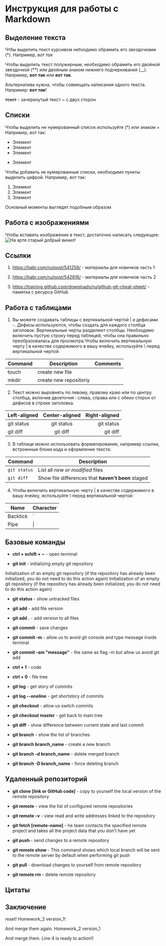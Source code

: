 # Инструкция для работы с Markdown

## Выделение текста

Чтбы выделить текст курсивом небходимо обрамить его звездочками (*). 
Например, *вот так*

Чтобы выделить текст полужирным, необходимо обрамить его двойной 
звездочкой (**) или двойным знаком нижнего подчеркивания (__). 
Например, **вот так** или __вот так__.

Альтернатива нужна, чтобы совмещать написания одного текста. 
Например: *__вот так__*! 

~~текст~~ - зачеркнутый текст ~ c двух сторон


## Списки

Чтобы выделить не нумерованный список используйте (*) или знаком +
Например, вот так:
* Элемент
* Элемент
* Элемент
+ Элемент


Чтобы добавить не нумерованные списки, необходимо пункты выделить 
цифрой.
Например, вот так:
1. Элемент
2. Элемент
3. Элемент

Основный моменты выглядят подобным образом

## Работа с изображениями

Чтобы вставить изображение в текст, достаточно написать следующее:
![На арте старый добрый винил!](3840x1080-Wallpaper-064-768x216.jpg)

## Ссылки

1. https://habr.com/ru/post/541258/ - материалы для новичков часть 1

2. https://habr.com/ru/post/542616/ - материалы для новичков часть 2

3. https://training.github.com/downloads/ru/github-git-cheat-sheet/ - памятка с ресурса GitHub


## Работа с таблицами

1. Вы можете создавать таблицы с вертикальной чертой | и дефисами -. Дефисы используются, чтобы создать для каждого столбца заголовок. Вертикальные черты разделяют столбцы. Необходимо включить пустую строку перед таблицей, чтобы она правильно преобразовалась для просмотра.Чтобы включить вертикальную черту | ​​в качестве содержимого в вашу ячейку, используйте \ перед вертикальной чертой:

| Command| Description| Comments |
| --- | --- | --- | 
| touch | create new file |
| mkdir | create new repositoriy |

2. Текст можно выровнять по левому, правому краю или по центру столбца, включив двоеточия : слева, справа или с обеих сторон от дефисов в строке заголовка.

| Left-aligned | Center-aligned | Right-aligned |
| :---         |     :---:      |          ---: |
| git status   | git status     | git status    |
| git diff     | git diff       | git diff      |

3. В таблице можно использовать форматирование, например ссылки, встроенные блоки кода и оформление текста:

| Command | Description |
| --- | --- |
| `git status` | List all *new or modified* files |
| `git diff` | Show file differences that **haven't been** staged |

4. Чтобы включить вертикальную черту | ​​в качестве содержимого в вашу ячейку, используйте \ перед вертикальной чертой:

| Name     | Character |
| ---      | ---       |
| Backtick | `         |
| Pipe     | \|        |



## Базовые команды

* **ctrl + schift + ~** - open terminal

* **git init** - initializing empty git repository

Initialization of an empty git repository (if the repository has already been initialized, you do not need to do this action again) Initialization of an empty git repository (if the repository has already been initialized, you do not need to do this action again)

* **git status** - show untracked files 

* **git add** - add file version

* **git add .** - add version to all files 

* **git commit** - save changes 

* **git commit -m** - allow us to avoid git console and type message inside terminal

* **git commit -am "message"** - the same as flag -m but allow us avoid git add

* **ctrl + 1** - code

* **ctrl + 0** - file tree

* **git log** - get story of commits 

* **git log --oneline** - get shortstory of commits 

* **git checkout** - allow us switch commits

* **git checkout master** - get back to main tree

* **git diff** - show difference between current state and last commit

* **git branch** - show the list of branches

- **git branch branch_name** - create a new branch

- **git branch -d branch_name** - delete merged branch

- **git branch -D branch_name** - force deleting branch

## Удаленный репозиторий

- **git clone [link or GitHub code]** - copy to yourself the local version of the remote repository

- **git remote** - view the list of configured remote repositories

- **git remote -v** - view read and write addresses linked to the repository

- **git fetch [remote-name]** - he team contacts the specified remote project and takes all the project data that you don't have yet

- **git push <remote-name> <branch-name>** - send changes to a remote repository

- **git remote show <remote-name>** - This command shows which local branch will be sent to the remote server by default when performing git push

- **git pull <remote-name> <branch-name>** - download changes to yourself from remote repository

- **git remote rm** - delete remote repository

## Цитаты

## Заключение 

reset!
Homework_2 version_1!




And merge them again.
Homework_2 version_1

And merge them.
Line 4 is ready to action!)

